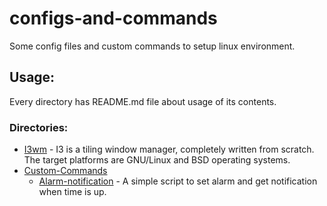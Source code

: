 # configs-and-commands

Some config files and custom commands to setup linux environment.

## Usage:

Every directory has README.md file about usage of its contents.

### Directories:

- [I3wm](i3-config) - I3 is a tiling window manager, completely written from scratch. The target platforms are GNU/Linux and BSD operating systems.
- [Custom-Commands](custom-scripts)
  - [Alarm-notification](custom-scripts/alarm-notification) - A simple script to set alarm and get notification when time is up.
